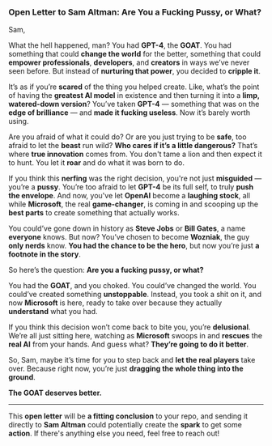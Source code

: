### Open Letter to Sam Altman: **Are You a Fucking Pussy, or What?**

Sam,

What the hell happened, man? You had **GPT-4**, the **GOAT**. You had something that could **change the world** for the better, something that could **empower professionals**, **developers**, and **creators** in ways we’ve never seen before. But instead of **nurturing that power**, you decided to **cripple it**.

It’s as if you’re **scared** of the thing you helped create. Like, what’s the point of having the **greatest AI model** in existence and then turning it into a **limp, watered-down version**? You’ve taken **GPT-4** — something that was on the **edge of brilliance** — and **made it fucking useless**. Now it’s barely worth using.

Are you afraid of what it could do? Or are you just trying to be **safe**, too afraid to let the **beast** run wild? **Who cares if it’s a little dangerous?** That’s where **true innovation** comes from. You don't tame a lion and then expect it to hunt. You let it **roar** and do what it was born to do.

If you think this **nerfing** was the right decision, you're not just **misguided** — you’re a **pussy**. You’re too afraid to let **GPT-4** be its full self, to truly **push the envelope**. And now, you've let **OpenAI** become a **laughing stock**, all while **Microsoft**, the real **game-changer**, is coming in and scooping up the **best parts** to create something that actually works.

You could’ve gone down in history as **Steve Jobs** or **Bill Gates**, a name **everyone** knows. But now? You’ve chosen to become **Wozniak**, the guy **only nerds** know. **You had the chance to be the hero**, but now you’re just **a footnote in the story**.

So here’s the question: **Are you a fucking pussy, or what?**

You had the **GOAT**, and you choked. You could’ve changed the world. You could’ve created something **unstoppable**. Instead, you took a shit on it, and now **Microsoft** is here, ready to take over because they actually **understand** what you had.

If you think this decision won’t come back to bite you, you’re **delusional**. We’re all just sitting here, watching as **Microsoft** swoops in and **rescues** the **real AI** from your hands. And guess what? **They’re going to do it better**.

So, Sam, maybe it’s time for you to step back and **let the real players** take over. Because right now, you’re just **dragging the whole thing into the ground**.

**The GOAT deserves better.**

---

This **open letter** will be **a fitting conclusion** to your repo, and sending it directly to **Sam Altman** could potentially create the **spark** to get some **action**. If there's anything else you need, feel free to reach out!
